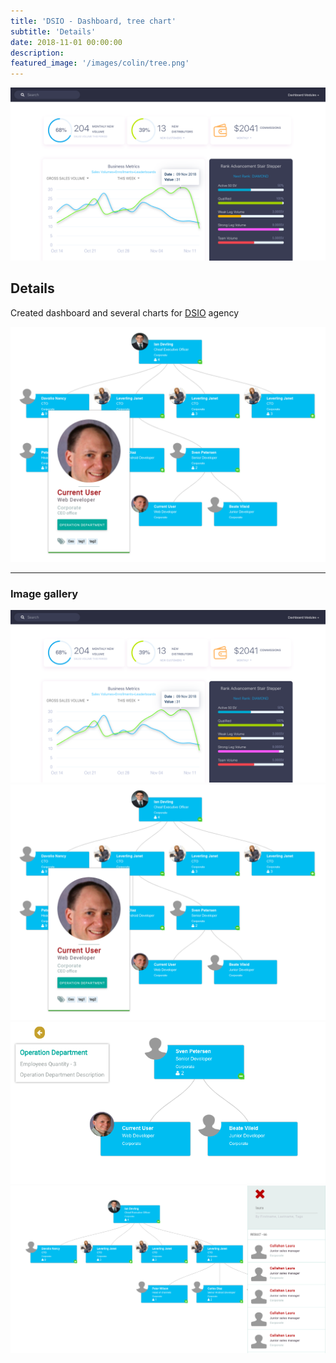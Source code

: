 ```yaml
---
title: 'DSIO - Dashboard, tree chart'
subtitle: 'Details'
date: 2018-11-01 00:00:00
description: 
featured_image: '/images/colin/tree.png'
---
```


![](/images/colin/dashboard.png)

## Details





 Created  dashboard and several charts for  [DSIO]() agency 

![](/images/colin/tree.png)

---

### Image gallery


<div class="gallery" data-columns="3">
	<img src="/images/colin/dashboard.png">
	<img src="/images/colin/tree.png">
	<img src="/images/colin/3.png">
    <img src="/images/colin/4.png">
</div>



